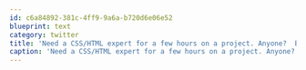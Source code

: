 ```yaml
---
id: c6a84892-381c-4ff9-9a6a-b720d6e06e52
blueprint: text
category: twitter
title: 'Need a CSS/HTML expert for a few hours on a project. Anyone?  Bueller?'
caption: 'Need a CSS/HTML expert for a few hours on a project. Anyone?  Bueller?'
---
```

